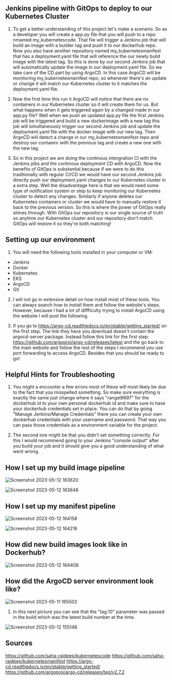 ## Jenkins pipeline with GitOps to deploy to our Kubernetes Cluster

1. To get a better understanding of this project let's make a scenerio. So as a developer you will create a app.py file that you will push to a repo nmamed my_kubernetescode. That file will trigger a Jenkins job that will build an image with a builder tag and push it to our dockerhub repo. Now you also have another repository named my_kubernetesmanifest that has a deployment.yaml file that will reference the our newly build image with the latest tag. So this is done by our second Jenkins job that will automatically update the image in our deployment.yaml file. So we take care of the CD part by using ArgoCD. In this case ArgoCD will be monitoring my_kubernetesmanifest repo, so whenever there's an update or change it will match our Kubernetes cluster to it matches the deployment.yaml file.

2. Now the first time this run it ArgoCD will notice that there are no containers in our Kubernetes cluster so it will create them for us. But what happens when it gets triggered again by a changed made in our app.py file? Well when we push an updated app.py file the first Jenkins job will be triggered and build a new dockerimage with a new tag this job will simultaneously trigger our second Jenkins job and update the deployment.yaml file with the docker image with our new tag. Then ArgoCD will detect a change in our my_kubernetesmanifest repo and destroy our contaienr with the previous tag and create a new one with the new tag.

3. So in this project we are doing the continous intergration CI with the Jenkins jobs and the continous deployment CD with ArgoCD. Now the benefits of GitOps is substantial because if we were to do this traditionally with regular CI/CD we would have our second Jenkins job directly push our deployment.yaml changes to our Kubernetes cluster in a extra step. Well the disadvantage here is that we would need some type of notification system or step to keep monitoring our Kubernetes cluster to detect any changes. Similarly if anyone deletes our Kubernetes containers or cluster we would have to manually restore it back to the previous version. So this is where the power of GitOps really shines through. With GitOps our repository is our single source of truth so anytime our Kubernetes cluster and our repository don't match GitOps will restore it so they're both matching!

## Setting up our environment

1. You will need the following tools installed in your computer or VM:

* Jenkins
* Docker
* Kubernetes
* EKS
* ArgoCD
* Git

2. I will not go in extensive detail on how install most of these tools. You can always search how to install them and follow the website's steps. However, because I had a lot of diffficulty trying to install ArgoCD using the website I will post the following.

3. If you go to https://argo-cd.readthedocs.io/en/stable/getting_started/ on the first step. The link they have you download doesn't contain the argocd-server package. Instead follow this link for the first step: https://github.com/argoproj/argo-cd/releases/latest and the go back to the main website and follow the rest of the steps I recommend you use port forwarding to access ArgoCD. Besides that you should be ready to go!

## Helpful Hints for Troubleshooting

1. You might a encounter a few errors most of these will most likely be due to the fact that you misspelled something. So make sure everything is exactly the same just change where it says "rangel9697" for the dockerhub id to your own personal dockerhub id and make sure to have your dockerhub credentials set in place. You can do that by going "Manage Jenkins/Manage Credentials" there you can create your own dockerhub credentials with your username and password. That way you can pass those credentials as a environment variable for the project.

2. The second one might be that you didn't set something correctly. For this I would recommend going to your Jenkins "console output" after you build your job and it should give you a good understanding of what went wrong.

## How I set up my build image pipeline

![Screenshot 2023-05-12 163620](https://github.com/saha-rajdeep/kubernetesmanifest/assets/108555140/f0c1fa82-f4a7-4033-b205-7d7ab2e08760)


![Screenshot 2023-05-12 163648](https://github.com/saha-rajdeep/kubernetesmanifest/assets/108555140/a12bf0a2-0287-4aef-844e-306804fe5214)


## How I set up my manifest pipeline

![Screenshot 2023-05-12 164158](https://github.com/saha-rajdeep/kubernetesmanifest/assets/108555140/b6d45c53-32d2-4ff0-a0ec-c24630d48634)


![Screenshot 2023-05-12 164216](https://github.com/saha-rajdeep/kubernetesmanifest/assets/108555140/d0ef97f6-e570-4740-bc88-9c6afd7de0f5)


## How did new build images look like in Dockerhub?

![Screenshot 2023-05-12 164408](https://github.com/saha-rajdeep/kubernetesmanifest/assets/108555140/b02b0590-3085-4228-99d7-fa7179f2f055)


## How did the ArgoCD server environment look like?

![Screenshot 2023-05-11 165502](https://github.com/saha-rajdeep/kubernetesmanifest/assets/108555140/0abaed2c-b3a2-485e-8efd-c9e7561b0bc6)


1. In this next picture you can see that the "tag:10" parameter was passed in the build which was the latest build number at the time.

![Screenshot 2023-05-12 155148](https://github.com/saha-rajdeep/kubernetesmanifest/assets/108555140/662ee412-d4c5-483d-bf6f-120e18bc24a8)


## Sources
https://github.com/saha-rajdeep/kubernetescode 
https://github.com/saha-rajdeep/kubernetesmanifest
https://argo-cd.readthedocs.io/en/stable/getting_started/
https://github.com/argoproj/argo-cd/releases/tag/v2.7.2

